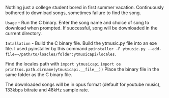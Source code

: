 Nothing just a college student bored in first summer vacation. Continuously bothered to download songs, sometimes failure to find the song. 

`Usage` - Run the C binary. Enter the song name and choice of song to download when prompted. If successful, song will be downloaded in the current directory. 

`Intallation` - 
    Build the C binary file. 
    Build the ytmusic.py file into an exe file. I used pyinstaller by this command 
    `pyinstaller -F ytmusic.py --add-file=~/path/to/loacles/folder:ytmusicapi/locales`. 

Find the locales path with 
      `import ytmusicapi`
      `import os`
      `print(os.path.dirname(ytmusicapi.__file__))`
Place the binary file in the same folder as the C binary file. 

The downloaded songs will be in opus format (default for youtube music), 133kbps bitrate and 48kHz sample rate. 
